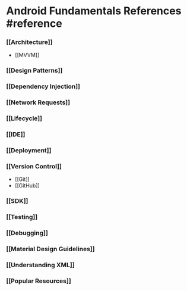 # Android Fundamentals References #reference

### [[Architecture]]
- [[MVVM]]

### [[Design Patterns]]

### [[Dependency Injection]]

### [[Network Requests]]

### [[Lifecycle]]

### [[IDE]]

### [[Deployment]]

### [[Version Control]]
- [[Git]]
- [[GitHub]]

### [[SDK]]

### [[Testing]]

### [[Debugging]]

### [[Material Design Guidelines]]

### [[Understanding XML]]

### [[Popular Resources]]
